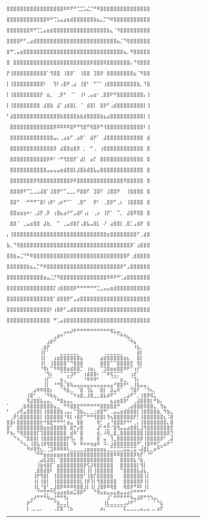                                   ⣿⣿⣿⣿⣿⣿⣿⣿⣿⣿⣿⣿⣿⣿⣿⣿⣿⠿⠿⠟⠛⢉⣉⣡⣌⡉⠛⠿⣿⣿⣿⣿⣿⣿⣿⣿⣿⣿⣿⣿⣿⣿⣿
                                  ⣿⣿⣿⣿⣿⣿⣿⣿⣿⣿⣿⣿⠿⠛⢉⣡⣤⣴⣶⣾⣿⣿⣿⣿⣿⣿⣷⣦⣄⡉⠙⠿⣿⣿⣿⣿⣿⣿⣿⣿⣿⣿⣿
                                  ⣿⣿⣿⣿⣿⣿⣿⠿⠛⢉⣁⣤⣶⣾⣿⣿⣿⣿⣿⣿⣿⣿⣿⣿⣿⣿⣿⣿⣿⣿⣷⣄⠈⠻⣿⣿⣿⣿⣿⣿⣿⣿⣿
                                  ⣿⣿⣿⣿⠟⠋⣀⣴⣾⣿⣿⣿⣿⣿⣿⣿⣿⣿⣿⣿⣿⣿⣿⣿⣿⣿⣿⣿⣿⣿⣿⣿⣿⣦⡈⠙⢿⣿⣿⣿⣿⣿⣿
                                  ⣿⠛⢁⣤⣶⣿⣿⣿⣿⣿⣿⣿⣿⣿⣿⣿⣿⣿⣿⣿⣿⣿⣿⣿⣿⣿⣿⣿⣿⣿⣿⣿⣿⣿⣿⣦⡀⠻⣿⣿⣿⣿⣿
                                  ⣿⠀⣿⣿⣿⣿⣿⣿⣿⣿⣿⣿⣿⣿⣿⣿⣿⣿⣿⣿⣿⣿⣿⣿⣿⡿⣿⣿⣿⢿⣿⣿⣿⣿⣿⣿⣿⡄⠙⢿⣿⣿⣿
                                  ⡟⢸⣿⣿⣿⣿⣿⣿⣿⣿⣿⣿⠁⢻⣿⣿⠀⢸⣿⡿⠁⠀⢸⣿⣿⠀⣹⣿⡿⠀⣿⣿⣿⣿⣿⣿⣿⣿⣦⠈⠻⣿⣿
                                  ⡇⢸⣿⣿⣿⣿⣿⣿⣿⣿⣿⠇⠀⠀⢻⠇⢠⣿⠟⢀⣴⠀⢸⣿⠃⠀⠋⠉⠁⢰⣿⣿⣿⣿⣿⣿⣿⣿⣿⣷⡀⠹⣿
                                  ⡇⢸⣿⣿⣿⣿⣿⣿⣿⣿⡟⠀⣶⡀⠀⢀⡿⠋⠀⠈⠁⠀⢸⠇⢀⣤⣶⠂⢀⣿⣿⠟⠛⣿⣿⣿⣿⣿⣿⣿⣿⡄⢸
                                  ⡇⢸⣿⣿⣿⣿⣿⣿⣿⣿⠀⣼⣿⣷⠀⣼⠁⣰⣾⣿⣇⠀⠈⠀⣾⣿⡇⠀⣿⡿⠋⢠⣾⣿⣿⣿⣿⣿⣿⣿⣿⡇⢸
                                  ⠃⣼⣿⣿⣿⣿⣿⣿⣿⣿⣿⣿⣿⣿⣿⣿⣷⣿⣿⣿⣿⣷⣷⣾⣿⣿⣿⣿⣷⣦⣴⣿⣿⣿⣿⣿⣿⣿⣿⣿⣿⡇⢸
                                  ⠀⣿⣿⣿⣿⣿⣿⣿⣿⣿⣿⣿⣿⣿⡿⠿⠿⠿⠿⣿⠟⠛⢻⣿⠛⢿⣿⡿⠛⢺⣿⣿⣿⣿⣿⣿⣿⣿⣿⣿⣿⠇⢸
                                  ⠀⣿⣿⣿⣿⣿⣿⣿⣿⣿⣿⣿⣿⣿⣤⡄⢀⣴⣶⠋⢀⣴⡿⠁⠀⣾⡟⠁⠀⣼⣿⣿⣿⣿⣿⣿⣿⣿⣿⣿⣿⠀⣾
                                  ⠀⣿⣿⣿⣿⣿⣿⣿⣿⣿⣿⣿⣿⣿⡿⠀⣼⣿⣿⣶⣿⡿⠀⡀⠀⠋⢀⠀⢰⣿⣿⣿⣿⣿⣿⣿⣿⣿⣿⣿⣿⠀⣿
                                  ⠀⣿⣿⣿⣿⣿⣿⣿⣿⣿⣿⣿⡿⠿⠃⠐⠛⢻⣿⣿⡟⠁⣼⡇⠀⣴⡏⠀⣿⣿⣿⣿⣿⣿⣿⣿⣿⣿⣿⣿⣿⠀⣿
                                  ⠀⣿⣿⣿⣿⣿⣿⣿⣿⣿⣿⣿⣤⣤⣤⣤⣶⣾⣿⣿⣇⣼⣿⣷⣾⣿⣧⣤⣿⣿⣿⣿⣿⣿⣿⣿⣿⣿⣿⣿⣿⠀⣿
                                  ⠀⣿⣿⣿⣿⣿⣿⣿⡿⢿⣿⣿⣿⣿⣿⣿⣿⣿⣿⡿⠿⣿⣿⣿⣿⣿⣿⣿⣿⣿⣿⣿⣿⣿⣿⠿⣿⣿⣿⣿⣿⠀⣿
                                  ⠀⣿⣿⣿⡿⠟⠉⣁⣀⣠⣼⣿⠁⣸⣿⡿⠋⠉⣀⣀⡀⠟⣿⣿⠏⠀⣹⣿⠏⠀⣸⣿⣿⠟⠀⠀⢸⣿⣿⣿⣿⠀⣿
                                  ⠀⣿⣿⠋⠀⠐⠛⠛⠛⠉⣿⠇⢰⡿⠃⢠⡶⠛⠉⠁⠀⢀⣿⠋⠀⠀⡿⠃⠀⢀⣿⡿⠋⢀⡆⠀⢸⣿⣿⣿⣿⠀⣿
                                  ⠀⣿⣿⣶⣶⣶⠶⠂⢀⣼⡟⢀⡿⠀⢰⣿⣦⣴⠞⠋⣠⣾⠏⢠⡆⠀⢀⡴⠀⢸⡟⠁⠀⠉⡀⠀⣼⣿⠿⢿⣿⠀⣿
                                  ⠀⣿⣿⠈⠀⣀⣤⣶⣿⣿⠀⣼⣷⡀⠀⠉⠀⣀⣤⣾⣿⡏⢠⣿⣧⣤⣿⣇⠀⠜⠀⣴⣿⣿⡇⢀⣿⡁⣠⣾⡟⠀⣿
                                  ⡄⢸⣿⣿⣿⣿⣿⣿⣿⣿⣿⣿⣿⣿⣿⣿⣿⣿⣿⣿⣿⣿⣿⣿⣿⣿⣿⣿⣿⣿⣶⣿⣿⣿⣿⣿⣿⣿⣿⠋⢀⣾⣿
                                  ⣷⡀⠙⢿⣿⣿⣿⣿⣿⣿⣿⣿⣿⣿⣿⣿⣿⣿⣿⣿⣿⣿⣿⣿⣿⣿⣿⣿⣿⣿⣿⣿⣿⣿⣿⣿⣿⡿⠁⣰⣿⣿⣿
                                  ⣿⣿⣷⣤⣈⠙⠛⠿⣿⣿⣿⣿⣿⣿⣿⣿⣿⣿⣿⣿⣿⣿⣿⣿⣿⣿⣿⣿⣿⣿⣿⣿⣿⣿⣿⣿⠟⢀⣾⣿⣿⣿⣿
                                  ⣿⣿⣿⣿⣿⣿⣷⣦⣄⡉⠛⠿⣿⣿⣿⣿⣿⣿⣿⣿⣿⣿⣿⣿⣿⣿⣿⣿⣿⣿⣿⣿⣿⣿⡿⠋⣠⣿⣿⣿⣿⣿⣿
                                  ⣿⣿⣿⣿⣿⣿⣿⣿⣿⣿⣿⣶⣤⣈⡙⠻⣿⣿⣿⣿⣿⣿⣿⣿⣿⣿⣿⣿⣿⣿⠿⠿⠟⠛⢁⣴⣿⣿⣿⣿⣿⣿⣿
                                  ⣿⣿⣿⣿⣿⣿⣿⣿⣿⣿⣿⣿⣿⣿⡏⢰⣿⣿⣿⣿⡿⠛⠛⠛⠛⠛⠛⣉⣀⣤⣤⣶⣾⣿⣿⣿⣿⣿⣿⣿⣿⣿⣿
                                  ⣿⣿⣿⣿⣿⣿⣿⣿⣿⣿⣿⣿⣿⣿⠁⣾⣿⣿⡿⠋⣠⣴⣿⣿⣿⣿⣿⣿⣿⣿⣿⣿⣿⣿⣿⣿⣿⣿⣿⣿⣿⣿⣿
                                  ⣿⣿⣿⣿⣿⣿⣿⣿⣿⣿⣿⣿⣿⠇⢰⣿⡿⠋⣠⣾⣿⣿⣿⣿⣿⣿⣿⣿⣿⣿⣿⣿⣿⣿⣿⣿⣿⣿⣿⣿⣿⣿⣿
                                  ⣿⣿⣿⣿⣿⣿⣿⣿⣿⣿⣿⣿⣿⠀⠛⢁⣤⣾⣿⣿⣿⣿⣿⣿⣿⣿⣿⣿⣿⣿⣿⣿⣿⣿⣿⣿⣿⣿⣿⣿⣿⣿⣿
                                  
    ⠀⠀⠀⠀⠀⠀⠀⠀⠀⠀⠀⠀⠀⠀⠀⠀⠀⣠⣤⡼⠟⠛⠛⠛⠛⠛⠛⠛⠛⠛⠛⢿⣥⣤⡀⠀⠀⠀⠀⠀⠀⠀⠀⠀⠀⠀⠀⠀⠀⠀
    ⠀⠀⠀⠀⠀⠀⠀⠀⠀⠀⠀⠀⠀⠀⣠⡾⠛⠁⠀⠀⠀⠀⠀⠀⠀⠀⠀⠀⠀⠀⠀⠀⠀⠉⠛⠻⣦⡀⠀⠀⠀⠀⠀⠀⠀⠀⠀⠀⠀⠀
    ⠀⠀⠀⠀⠀⠀⠀⠀⠀⠀⠀⠀⣰⡿⠋⠀⠀⠀⠀⠀⠀⠀⠀⠀⠀⠀⠀⠀⠀⠀⠀⠀⠀⠀⠀⠀⠈⠻⣦⠀⠀⠀⠀⠀⠀⠀⠀⠀⠀⠀
    ⠀⠀⠀⠀⠀⠀⠀⠀⠀⠀⢀⣾⡟⠀⠀⠀⠀⠀⠀⠀⠀⠀⠀⠀⠀⠀⠀⠀⠀⠀⠀⠀⠀⠀⠀⠀⠀⠀⠸⣧⡀⠀⠀⠀⠀⠀⠀⠀⠀⠀
    ⠀⠀⠀⠀⠀⠀⠀⠀⠀⠀⢸⡏⠁⠀⠀⠀⣀⣀⣀⣀⣀⡀⠀⠀⠀⠀⠀⠀⠀⢀⣀⣀⣀⣀⡀⠀⠀⠀⠀⣾⡇⠀⠀⠀⠀⠀⠀⠀⠀⠀
    ⠀⠀⠀⠀⠀⠀⠀⠀⠀⠀⢸⡇⠀⠀⣰⣶⣿⣿⣿⣿⣿⣿⣦⠀⠀⠀⠀⠀⣴⣾⣿⣿⣿⣿⣿⣶⣆⠀⠀⣿⡇⠀⠀⠀⠀⠀⠀⠀⠀⠀
    ⠀⠀⠀⠀⠀⠀⠀⠀⠀⠀⢸⡇⠀⢸⣿⣿⣿⣿⠉⠙⣿⣿⣿⠀⠀⠀⠀⠀⣿⣿⣿⠉⠉⣿⣿⣿⣿⣟⠀⢿⡇⠀⠀⠀⠀⠀⠀⠀⠀⠀
    ⠀⠀⠀⠀⠀⠀⠀⠀⠀⠀⠘⢿⡆⠉⠻⠿⣿⣿⣶⣾⣿⣿⡉⠀⢰⣶⡄⠀⠉⣹⣿⣶⣶⣿⣿⠿⠟⠉⢰⡞⠁⠀⠀⠀⠀⠀⠀⠀⠀⠀
    ⠀⠀⠀⠀⠀⠀⠀⠀⠀⠀⠀⠈⢻⡆⠀⠀⠉⠉⣉⣹⠟⠉⠀⢰⣾⣿⣿⠆⠈⠉⠿⢯⣉⡉⠉⠀⠀⢰⣞⠁⠀⠀⠀⠀⠀⠀⠀⠀⠀⠀
    ⠀⠀⠀⠀⠀⠀⠀⠀⠀⠀⠀⢰⡏⠁⠀⠀⣶⣀⠉⠁⠀⠀⠀⠘⠿⠿⠿⠃⠀⠀⠀⠈⠉⠁⣶⣀⠀⠈⢹⡆⠀⠀⠀⠀⠀⠀⠀⠀⠀⠀
    ⠀⠀⠀⠀⠀⠀⠀⠀⠀⠀⠀⢸⡇⠀⠘⠛⣿⡈⣿⢷⣤⣤⣤⣤⣤⣤⣤⣤⣤⣤⣤⣤⠚⣿⣿⠟⠃⢀⢸⣧⣤⣤⡀⠀⠀⠀⠀⠀⠀⠀
    ⠀⠀⠀⠀⠀⠀⠀⢀⣴⠿⠿⢿⣿⡆⠀⠀⠈⠻⣷⣀⠀⠈⣿⠀⢹⣧⠀⠀⣿⡇⠀⣽⣤⠿⠁⠀⠀⢙⣿⠏⠀⠈⠹⢦⡀⠀⠀⠀⠀⠀
    ⠀⠀⠀⠀⠀⠀⢸⣿⠃⢀⠀⠈⠻⢷⣦⡀⠀⠀⠀⠉⠳⢶⣿⣀⣸⣿⣀⣀⣾⣧⡾⠟⠉⠀⠀⣀⣴⠟⠉⡀⢸⣿⡿⢿⣅⠀⠀⠀⠀⠀
    ⠀⠀⠀⠀⠀⠀⢻⣼⣿⣿⣧⣤⣤⡀⠈⠛⣿⣦⣤⣄⠀⠀⠀⠀⠀⠀⠀⠀⠀⠀⠀⣦⣴⣶⣿⡿⠃⠀⢀⣼⣿⣿⣿⡇⠛⣷⡄⠀⠀⠀
    ⠁⠀⠀⠀⢀⣷⢿⣿⣿⣿⣿⣿⣿⣿⣦⣀⠀⠛⠻⣿⣿⣟⠛⠛⠛⠛⠛⠛⣿⣿⣿⣿⣿⠛⠀⠀⢀⣴⣿⣿⣿⢿⣿⣿⣄⠀⢻⣦⠀⠀
    ⠃⠀⢀⡴⢟⣤⣿⣿⣿⣿⡇⢸⣿⣿⣿⣿⣷⢠⣤⡄⠉⣻⣷⣄⡀⣀⣐⣾⣿⠛⠁⢀⣤⣤⣶⣾⣿⣿⣿⡇⢸⣿⣿⣿⣿⣷⡀⠻⣷⣄
    ⠀⢀⡿⢣⣿⣿⣿⣿⣿⣿⡇⢸⣿⣿⣿⣿⣿⠘⢿⡇⠰⣿⡟⠉⠛⠛⢻⣿⣿⡇⢻⢦⣿⣿⣿⣿⣿⣿⡟⡃⢸⣿⣿⣿⣿⣿⣿⣆⠨⣿
    ⣿⣿⠆⣿⣿⣿⣿⣿⣿⣿⡗⠚⣿⣟⠛⠛⠛⡃⣶⣤⠀⣿⣿⠀⠀⠀⠀⢿⡃⠀⣠⠘⣿⣿⣿⡟⠛⠃⢀⡄⢸⣿⣿⣿⣿⣿⣿⣿⡄⣿
    ⣿⠃⠀⣿⣿⣿⣿⣿⣿⣿⣿⣶⣶⣾⣿⣿⣿⣿⠀⣿⡛⡴⣿⠀⠀⠀⠀⣼⠃⢛⣛⠈⣿⢻⣤⣤⣴⣿⣿⣇⣸⢻⣿⣿⣿⣿⣿⣿⣿⣟
    ⠟⢷⡄⠙⢿⣿⣿⣿⣿⡏⢹⣿⣿⣿⣿⣿⣿⣿⠀⣾⠿⠁⣿⠀⠀⠀⠀⣾⡀⠼⢿⣀⣿⣀⣿⣿⣿⣿⣿⣿⣿⢸⣿⣿⣿⣿⣿⣿⡿⣙
    ⠀⠀⠙⢦⡀⠙⣿⣿⣿⡇⢸⣿⣿⣿⣿⣿⣿⣿⡟⢻⡄⠀⣿⠀⠀⠀⠀⣿⠀⣤⠀⢹⣀⣿⣿⣿⣿⣿⣿⣿⡿⢸⣿⣿⣿⣿⡿⠃⢀⣼
    ⠀⠀⠀⠀⠙⢦⡀⢸⣿⣧⢸⡿⢿⣿⣿⣿⣿⣿⡇⠈⠷⠀⠿⠶⠶⢶⣶⠿⠀⠽⠄⣰⣿⣿⣿⣿⣿⣿⣿⠟⢁⢸⣿⠿⠿⣋⣀⣴⠟⠉
    ⠀⠀⠀⠀⠀⠀⠻⠾⢿⣻⣆⡀⢈⣹⠿⠿⠿⠿⠧⣀⣀⣀⣀⣰⣶⣶⣶⣶⣶⣦⣀⣉⣉⣉⣉⣭⣭⣉⣭⠠⣼⣿⣇⣀⡶⠛⠉⠀⠀⠀
    ⠀⠀⠀⠀⠀⠀⠀⠀⠈⠛⠛⣶⣶⣶⣶⣶⣶⣶⣾⣿⣿⣿⣿⣿⣿⣿⣿⣿⣿⣿⣿⣿⠿⠿⣿⣿⣿⣿⡿⢷⡟⠁⠘⠋⠀⠀⠀⠀⠀⠀
    ⠀⠀⠀⠀⠀⠀⠀⠀⠀⢀⣴⣯⣽⣿⡇⠈⣿⣿⣿⣿⣿⣿⣿⣿⣿⣿⣿⣿⣿⣿⣿⣿⠀⠀⣿⣿⣿⣿⣧⠘⣷⡀⠀⠀⠀⠀⠀⠀⠀⠀
    ⠀⠀⠀⠀⠀⠀⠀⠀⠀⢸⣷⢾⣿⡏⠁⣶⣿⣿⣿⣿⣿⣿⣿⡿⢫⡼⢿⣿⣿⣿⣿⣿⠀⠀⣿⣿⣿⣿⣿⡇⢻⡇⠀⠀⠀⠀⠀⠀⠀⠀
    ⠀⠀⠀⠀⠀⠀⠀⠀⢀⣿⣿⣾⣿⠇⠀⣿⣿⣿⣿⣿⣿⣿⣿⡇⢸⡇⢸⣿⣿⣿⣿⣿⠀⠀⠉⣿⣿⣿⣿⣧⣼⣧⡀⠀⠀⠀⠀⠀⠀⠀
    ⠀⠀⠀⠀⠀⠀⠀⠀⢸⡟⢻⣿⡇⠀⢸⣿⣿⣿⣿⣿⣿⣿⣿⠃⢸⣿⡏⣿⣿⣿⣿⣿⠀⠀⠀⣿⣿⣿⣿⣿⣿⢸⡇⠀⠀⠀⠀⠀⠀⠀
    ⠀⠀⠀⠀⠀⠀⠀⠀⢸⡇⢸⣿⡇⠀⢸⣿⣿⣿⣿⣿⣿⣿⣇⢸⡿⢹⡇⢻⣿⣿⣿⣿⣿⠀⠀⣿⣿⣿⣿⣿⡿⢸⡇⠀⠀⠀⠀⠀⠀⠀
    ⠀⠀⠀⠀⠀⠀⠀⠀⢸⣇⠘⣿⠃⣀⣸⣿⡿⠿⠿⠿⢿⣿⣿⣸⡇⢸⡇⣸⣿⡿⠿⢿⣿⠀⠀⢿⣿⡿⠛⠿⠇⢸⡇⠀⠀⠀⠀⠀⠀⠀
    ⠀⠀⠀⠀⠀⠀⠀⠀⠀⠙⠛⣛⡛⠛⢯⣴⣴⣶⣷⣶⣭⣿⡿⠋⠀⠀⠙⢿⣦⣶⣤⣤⣤⣶⣤⣤⣴⡞⠛⠛⠛⠋⠀⠀⠀⠀⠀⠀⠀⠀
    ⠀⠀⠀⠀⠀⠀⠀⣠⡼⠛⠛⠛⢷⣤⣜⠛⠛⢻⡆⠀⠀⠀⠀⠀⠀⠀⠀⠀⠀⠀⣸⠁⠛⠛⠛⠛⠛⢷⣤⣼⡿⠛⢛⢳⣤⡀⠀⠀⠀⠀
    ⠀⠀⠀⠀⠀⠀⡾⠋⠀⠀⠀⠀⠀⠀⠙⣷⣀⣀⡇⠀⠀⠀⠀⠀⠀⠀⠀⠀⠀⢸⣇⣀⣀⣀⣀⣠⡼⠟⠉⠀⠀⠀⠀⠀⠁⠙⣧⠀⠀⠀
    ⠀⠀⠀⠀⠀⠀⡇⢀⡀⣀⡀⠀⠀⠀⢀⣟⣿⠉⢙⣦⠀⠀⠀⠀⠀⠀⠀⠀⣴⡌⠉⠉⠉⠉⠉⣏⣀⣀⣀⣀⣤⣀⣄⢀⡀⣴⡟⠀⠀⠀
    
    






---------------------------

